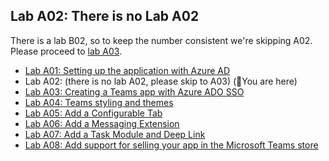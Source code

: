## Lab A02: There is no Lab A02

There is a lab B02, so to keep the number consistent we're skipping A02. Please proceed to [lab A03](./Lab-A03.md).

* [Lab A01: Setting up the application with Azure AD](./Lab-A01.md)
* Lab A02: (there is no lab A02, please skip to A03) (📍You are here)
* [Lab A03: Creating a Teams app with Azure ADO SSO](./Lab-A03.md)
* [Lab A04: Teams styling and themes](./Lab-A04.md)
* [Lab A05: Add a Configurable Tab](./Lab-A05.md)
* [Lab A06: Add a Messaging Extension](./Lab-A06.md)
* [Lab A07: Add a Task Module and Deep Link](./Lab-A07.md)
* [Lab A08: Add support for selling your app in the Microsoft Teams store](./Lab-A08.md)

